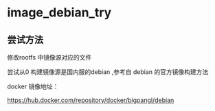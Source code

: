 # image_debian_try

 
 ## 尝试方法
 
 修改rootfs 中镜像源对应的文件

 尝试从0 构建镜像源是国内服的debian ,参考自 debian 的官方镜像构建方法


docker 镜像地址：

https://hub.docker.com/repository/docker/bigpangl/debian
